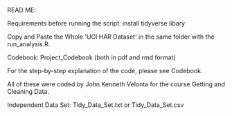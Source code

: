 READ ME:

Requirements before running the script: install tidyverse libary

Copy and Paste the Whole 'UCI HAR Dataset' in the same folder with the run_analysis.R.

Codebook: Project_Codebook (both in pdf and rmd format)

For the step-by-step explanation of the code, please see Codebook.

All of these were coded by John Kenneth Velonta for the course Getting and Cleaning Data.

Independent Data Set: Tidy_Data_Set.txt or Tidy_Data_Set.csv

